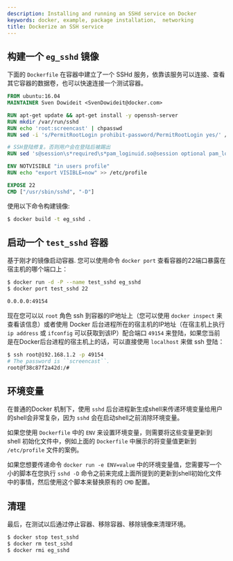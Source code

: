 ```yaml
---
description: Installing and running an SSHd service on Docker
keywords: docker, example, package installation,  networking
title: Dockerize an SSH service
---
```


## 构建一个 `eg_sshd` 镜像


下面的 `Dockerfile` 在容器中建立了一个 SSHd 服务，依靠该服务可以连接、查看其它容器的数据卷，也可以快速连接一个测试容器。

```Dockerfile
FROM ubuntu:16.04
MAINTAINER Sven Dowideit <SvenDowideit@docker.com>

RUN apt-get update && apt-get install -y openssh-server
RUN mkdir /var/run/sshd
RUN echo 'root:screencast' | chpasswd
RUN sed -i 's/PermitRootLogin prohibit-password/PermitRootLogin yes/' /etc/ssh/sshd_config

# SSH登陆修复。否则用户会在登陆后被踢出
RUN sed 's@session\s*required\s*pam_loginuid.so@session optional pam_loginuid.so@g' -i /etc/pam.d/sshd

ENV NOTVISIBLE "in users profile"
RUN echo "export VISIBLE=now" >> /etc/profile

EXPOSE 22
CMD ["/usr/sbin/sshd", "-D"]
```

使用以下命令构建镜像:

```bash
$ docker build -t eg_sshd .
```

## 启动一个 `test_sshd` 容器

基于刚才的镜像启动容器. 您可以使用命令 `docker port` 查看容器的22端口暴露在宿主机的哪个端口上：

```bash
$ docker run -d -P --name test_sshd eg_sshd
$ docker port test_sshd 22

0.0.0.0:49154
```

现在您可以以 `root` 角色 ssh 到容器的IP地址上（您可以使用 `docker inspect` 来查看该信息）或者使用 Docker 后台进程所在的宿主机的IP地址（在宿主机上执行 `ip address` 或 `ifconfig` 可以获取到该IP）配合端口 `49154` 来登陆，如果您当前是在Docker后台进程的宿主机上的话，可以直接使用 `localhost` 来做 ssh 登陆：

```bash
$ ssh root@192.168.1.2 -p 49154
# The password is ``screencast``.
root@f38c87f2a42d:/#
```

## 环境变量
在普通的Docker 机制下，使用 `sshd` 后台进程新生成shell来传递环境变量给用户的shell会非常复杂，因为 `sshd` 会在启动shell之前消除环境变量。

如果您使用 `Dockerfile` 中的 `ENV` 来设置环境变量，则需要将这些变量更新到 shell 初始化文件中，例如上面的 `Dockerfile` 中展示的将变量值更新到 `/etc/profile` 文件的案例。

如果您想要传递命令 `docker run -e ENV=value` 中的环境变量值，您需要写一个小的脚本在您执行 `sshd -D` 命令之前来完成上面所提到的更新到shell初始化文件中的事情，然后使用这个脚本来替换原有的 `CMD`  配置。

## 清理

最后，在测试以后通过停止容器、移除容器、移除镜像来清理环境。

```bash
$ docker stop test_sshd
$ docker rm test_sshd
$ docker rmi eg_sshd
```
